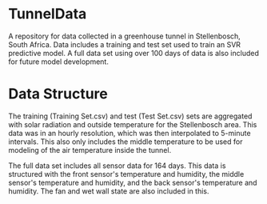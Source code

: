 # TunnelData
A repository for data collected in a greenhouse tunnel in Stellenbosch, South Africa. Data includes a training and test set used to train an SVR predictive model. A full data set using over 100 days of data is also included for future model development. 

# Data Structure
The training (Training Set.csv) and test (Test Set.csv) sets are aggregated with solar radiation and outside temperature for the Stellenbosch area. This data was in an hourly resolution, which was then interpolated to 5-minute intervals. This also only includes the middle temperature to be used for modeling of the air temperature inside the tunnel.

The full data set includes all sensor data for 164 days. This data is structured with the front sensor's temperature and humidity, the middle sensor's temperature and humidity, and the back sensor's temperature and humidity. The fan and wet wall state are also included in this.
